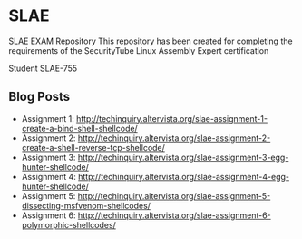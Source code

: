 # SLAE
SLAE EXAM Repository
This repository has been created for completing the requirements of the SecurityTube Linux Assembly Expert certification


Student SLAE-755


## Blog Posts

* Assignment 1: http://techinquiry.altervista.org/slae-assignment-1-create-a-bind-shell-shellcode/
* Assignment 2: http://techinquiry.altervista.org/slae-assignment-2-create-a-shell-reverse-tcp-shellcode/
* Assignment 3: http://techinquiry.altervista.org/slae-assignment-3-egg-hunter-shellcode/
* Assignment 4: http://techinquiry.altervista.org/slae-assignment-4-egg-hunter-shellcode/
* Assignment 5: http://techinquiry.altervista.org/slae-assignment-5-dissecting-msfvenom-shellcodes/
* Assignment 6: http://techinquiry.altervista.org/slae-assignment-6-polymorphic-shellcodes/
